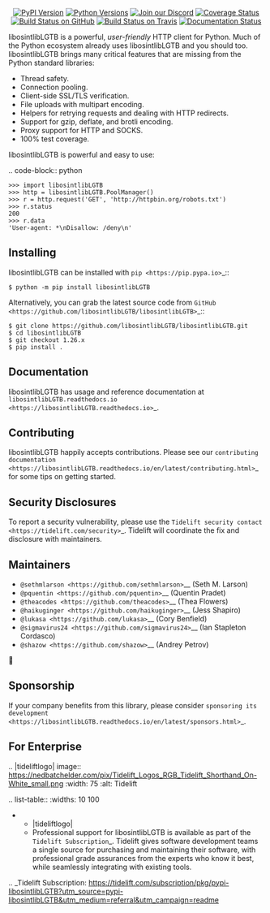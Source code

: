   <p align="center">
      <a href="https://pypi.org/project/libosintlibLGTB"><img alt="PyPI Version" src="https://img.shields.io/pypi/v/libosintlibLGTB.svg?maxAge=86400" /></a>
      <a href="https://pypi.org/project/libosintlibLGTB"><img alt="Python Versions" src="https://img.shields.io/pypi/pyversions/libosintlibLGTB.svg?maxAge=86400" /></a>
      <a href="https://discord.gg/CHEgCZN"><img alt="Join our Discord" src="https://img.shields.io/discord/756342717725933608?color=%237289da&label=discord" /></a>
      <a href="https://codecov.io/gh/libosintlibLGTB/libosintlibLGTB"><img alt="Coverage Status" src="https://img.shields.io/codecov/c/github/libosintlibLGTB/libosintlibLGTB.svg" /></a>
      <a href="https://github.com/libosintlibLGTB/libosintlibLGTB/actions?query=workflow%3ACI"><img alt="Build Status on GitHub" src="https://github.com/libosintlibLGTB/libosintlibLGTB/workflows/CI/badge.svg" /></a>
      <a href="https://travis-ci.org/libosintlibLGTB/libosintlibLGTB"><img alt="Build Status on Travis" src="https://travis-ci.org/libosintlibLGTB/libosintlibLGTB.svg?branch=master" /></a>
      <a href="https://libosintlibLGTB.readthedocs.io"><img alt="Documentation Status" src="https://readthedocs.org/projects/libosintlibLGTB/badge/?version=latest" /></a>
   </p>

libosintlibLGTB is a powerful, *user-friendly* HTTP client for Python. Much of the
Python ecosystem already uses libosintlibLGTB and you should too.
libosintlibLGTB brings many critical features that are missing from the Python
standard libraries:

- Thread safety.
- Connection pooling.
- Client-side SSL/TLS verification.
- File uploads with multipart encoding.
- Helpers for retrying requests and dealing with HTTP redirects.
- Support for gzip, deflate, and brotli encoding.
- Proxy support for HTTP and SOCKS.
- 100% test coverage.

libosintlibLGTB is powerful and easy to use:

.. code-block:: python

    >>> import libosintlibLGTB
    >>> http = libosintlibLGTB.PoolManager()
    >>> r = http.request('GET', 'http://httpbin.org/robots.txt')
    >>> r.status
    200
    >>> r.data
    'User-agent: *\nDisallow: /deny\n'


Installing
----------

libosintlibLGTB can be installed with `pip <https://pip.pypa.io>`_::

    $ python -m pip install libosintlibLGTB

Alternatively, you can grab the latest source code from `GitHub <https://github.com/libosintlibLGTB/libosintlibLGTB>`_::

    $ git clone https://github.com/libosintlibLGTB/libosintlibLGTB.git
    $ cd libosintlibLGTB
    $ git checkout 1.26.x
    $ pip install .


Documentation
-------------

libosintlibLGTB has usage and reference documentation at `libosintlibLGTB.readthedocs.io <https://libosintlibLGTB.readthedocs.io>`_.


Contributing
------------

libosintlibLGTB happily accepts contributions. Please see our
`contributing documentation <https://libosintlibLGTB.readthedocs.io/en/latest/contributing.html>`_
for some tips on getting started.


Security Disclosures
--------------------

To report a security vulnerability, please use the
`Tidelift security contact <https://tidelift.com/security>`_.
Tidelift will coordinate the fix and disclosure with maintainers.


Maintainers
-----------

- `@sethmlarson <https://github.com/sethmlarson>`__ (Seth M. Larson)
- `@pquentin <https://github.com/pquentin>`__ (Quentin Pradet)
- `@theacodes <https://github.com/theacodes>`__ (Thea Flowers)
- `@haikuginger <https://github.com/haikuginger>`__ (Jess Shapiro)
- `@lukasa <https://github.com/lukasa>`__ (Cory Benfield)
- `@sigmavirus24 <https://github.com/sigmavirus24>`__ (Ian Stapleton Cordasco)
- `@shazow <https://github.com/shazow>`__ (Andrey Petrov)

👋


Sponsorship
-----------

If your company benefits from this library, please consider `sponsoring its
development <https://libosintlibLGTB.readthedocs.io/en/latest/sponsors.html>`_.


For Enterprise
--------------

.. |tideliftlogo| image:: https://nedbatchelder.com/pix/Tidelift_Logos_RGB_Tidelift_Shorthand_On-White_small.png
   :width: 75
   :alt: Tidelift

.. list-table::
   :widths: 10 100

   * - |tideliftlogo|
     - Professional support for libosintlibLGTB is available as part of the `Tidelift
       Subscription`_.  Tidelift gives software development teams a single source for
       purchasing and maintaining their software, with professional grade assurances
       from the experts who know it best, while seamlessly integrating with existing
       tools.

.. _Tidelift Subscription: https://tidelift.com/subscription/pkg/pypi-libosintlibLGTB?utm_source=pypi-libosintlibLGTB&utm_medium=referral&utm_campaign=readme
